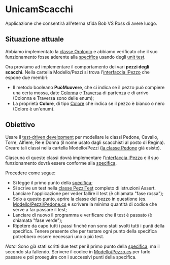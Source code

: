 # UnicamScacchi
Applicazione che consentirà all'eterna sfida Bob VS Ross di avere luogo.

## Situazione attuale
Abbiamo implementato la [classe Orologio](Modello/Orologio.cs) e abbiamo verificato che il suo funzionamento fosse aderente alla [specifica](Documenti/SpecificaOrologio.md) usando degli [unit test](Tests/OrologioTest.cs).

Ora proviamo ad implementare il comportamento dei vari **pezzi degli scacchi**. Nella cartella Modello/Pezzi si trova l'[interfaccia IPezzo](Modello/Pezzi/IPezzo.cs) che espone due membri:
 * Il metodo booleano **PuòMuovere**, che ci indica se il pezzo può compiere una certa mossa, date [Colonna](Modello/Colonna.cs) e [Traversa](Modello/Traversa.cs) di partenza e di arrivo (Colonna e Traversa sono delle enum);
 * La proprietà **Colore**, di tipo [Colore](Modello/Colore.cs) che indica se il pezzo è bianco o nero (Colore è un'enum).

## Obiettivo
Usare il [test-driven development](https://it.wikipedia.org/wiki/Test_driven_development) per modellare le classi Pedone, Cavallo, Torre, Alfiere, Re e Donna (il nome usato dagli scacchisti al posto di Regina). Creare tali classi nella cartella Modello/Pezzi ([la classe Pedone](Modello/Pezzi/Pedone.cs) già esiste).

Ciascuna di queste classi dovrà implementare  l'[interfaccia IPezzo](Modello/Pezzi/IPezzo.cs) e il suo funzionamento dovrà essere conforme alla [specifica](Documenti/SpecificaPezzi.md).

Procedere come segue:
 * Si legge il primo punto della [specifica](Documenti/SpecificaPezzi.md);
 * Si scrive un test nella [classe PezziTest](Test/PezziTest.cs) completo di istruzioni Assert. Lanciare l'applicazione per veder fallire il test (è chiamata "fase rossa");
 * Solo a questo punto, aprire la classe del pezzo in questione (es. [Modello/Pezzi/Pedone.cs](Modello/Pezzi/Pedone.cs) e scrivere la minima quantità di codice che serve a far passare il test;
 * Lanciare di nuovo il programma e verificare che il test è passato (è chiamata "fase verde");
 * Ripetere da capo tutti i passi finché non sono stati svolti tutti i punti della specifica. Tenere presente che per testare ogni punto della specifica potrebbero essere necessari uno o più test.

*Nota:* Sono già stati scritti due test per il primo punto della [specifica](Documenti/SpecificaPezzi.md), ma il secondo sta fallendo. Scrivere il codice in [Modello/Pezzo.cs](Modello/Pezzo.cs) per farlo passare e poi proseguire con i successivi punti della specifica.